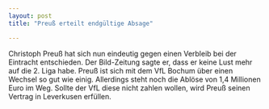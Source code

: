 ```yaml
---
layout: post
title: "Preuß erteilt endgültige Absage"

---
```


Christoph Preuß hat sich nun eindeutig gegen einen Verbleib bei der Eintracht entschieden. Der Bild-Zeitung sagte er, dass er keine Lust mehr auf die 2. Liga habe. Preuß ist sich mit dem VfL Bochum über einen Wechsel so gut wie einig. Allerdings steht noch die Ablöse von 1,4 Millionen Euro im Weg. Sollte der VfL diese nicht zahlen wollen, wird Preuß seinen Vertrag in Leverkusen erfüllen.


